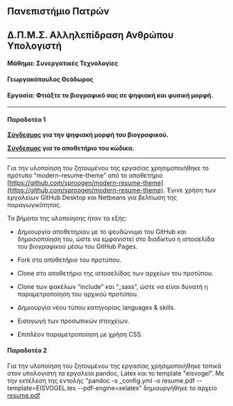 ## Πανεπιστήμιο Πατρών

## Δ.Π.Μ.Σ. Αλληλεπίδραση Ανθρώπου Υπολογιστή

#### Μάθημα: Συνεργατικές Τεχνολογίες

#### Γεωργακόπουλος Θεόδωρος

#### Εργασία: Φτιάξτε το βιογραφικό σας σε ψηφιακή και φυσική μορφή.
------

#### Παραδοτέο 1

**[Σύνδεσμος](https://tgeorgako.github.io/) για την ψηφιακή μορφή του βιογραφικού.**

**[Σύνδεσμος](https://github.com/tgeorgako/tgeorgako.github.io) για το αποθετήριο του κώδικα.**

------

Για την υλοποίηση του ζητουμένου της εργασίας χρησιμοποιήθηκε το πρότυπο “modern-resume-theme” από το αποθετήριο [https://github.com/sproogen/modern-resume-theme](https://github.com/sproogen/modern-resume-theme). Έγινε χρήση των εργαλείων GitHub  Desktop  και Netbeans  για βελτίωση της παραγωγικότητας.

Τα βήματα της υλοποίησης ήταν τα εξής:

 - Δημιουργία αποθετηρίου με το ψευδώνυμο του GitHub  και δημοσιοποίηση του, ώστε να εμφανιστεί στο διαδίκτυο η ιστοσελίδα του βιογραφικού μέσω του GitHub  Pages.  
   
 - Fork  στο αποθετήριο του προτύπου.  

 - Clone  στο αποθετήριο της ιστοσελίδας των αρχείων του προτύπου.  

 - Clone  των φακέλων “include” και “_sass”, ώστε να είναι δυνατή η
   παραμετροποίηση του αρχικού προτύπου.  

 - Δημιουργία νέου τύπου κατηγορίας languages & skills.
          
 - Εισαγωγή των προσωπικών στοιχείων.         

 - Επιπλέον παραμετροποίηση με χρήση CSS.


#### Παραδοτέο 2
Για την υλοποίηση του ζητουμένου της εργασίας χρησιμοποιήθηκε τοπικά στον υπολογιστή τα εργαλεία pandoc, Latex και το template "eisvogel". Με την εκτέλεση της εντολής "pandoc -s _config.yml -o resume.pdf --template=EISVOGEL.tex --pdf-engine=xelatex" δημιουργήθηκε το αρχείο [resume.pdf](https://github.com/tgeorgako/tgeorgako.github.io/blob/master/resume.pdf)
